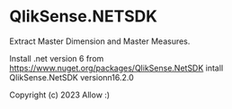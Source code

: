 # QlikSense.NETSDK


Extract Master Dimension and  Master Measures. 


Install .net  version 6
from https://www.nuget.org/packages/QlikSense.NetSDK  intall QlikSense.NetSDK  versionn16.2.0





Copyright (c) 2023 Allow :)




